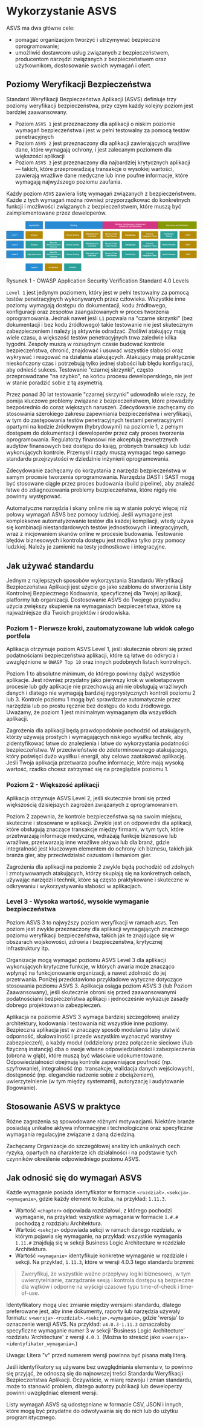 # Wykorzystanie ASVS

ASVS ma dwa główne cele:

* pomagać organizacjom tworzyć i utrzymywać bezpieczne oprogramowanie;
* umożliwić dostawcom usług związanych z bezpieczeństwem, producentom narzędzi związanych z bezpieczeństwem oraz użytkownikom, dostosowanie swoich wymagań i ofert.

## Poziomy Weryfikacji Bezpieczeństwa

Standard Weryfikacji Bezpieczeństwa Aplikacji (ASVS) definiuje trzy poziomy weryfikacji bezpieczeństwa, przy czym każdy kolejny poziom jest bardziej zaawansowany.

* Poziom `ASVS 1` jest przeznaczony dla aplikacji o niskim poziomie wymagań bezpieczeństwa i jest w pełni testowalny za pomocą testów penetracyjnych
* Poziom `ASVS 2` jest przeznaczony dla aplikacji zawierających wrażliwe dane, które wymagają ochrony, i jest zalecanym poziomem dla większości aplikacji
* Poziom `ASVS 3` jest przeznaczony dla najbardziej krytycznych aplikacji — takich, które przeprowadzają transakcje o wysokiej wartości, zawierają wrażliwe dane medyczne lub inne poufne informacje, które wymagają najwyższego poziomu zaufania.

Każdy poziom `ASVS` zawiera listę wymagań związanych z bezpieczeństwem. Każde z tych wymagań można również przyporządkować do konkretnych funkcji i możliwości związanych z bezpieczeństwem, które muszą być zaimplementowane przez deweloperów.

![ASVS Levels](https://raw.githubusercontent.com/OWASP/ASVS/master/4.0/images/asvs_40_levels.png "ASVS Levels")

Rysunek 1 - OWASP Application Security Verification Standard 4.0 Levels

`Level 1` jest jedynym poziomem, który jest w pełni testowalny za pomocą testów penetracyjnych wykonywanych przez człowieka. Wszystkie inne poziomy wymagają dostępu do dokumentacji, kodu źródłowego, konfiguracji oraz zespołów zaangażowanych w proces tworzenia oprogramowania. Jednak nawet jeśli `L1` pozwala na "czarne skrzynki" (bez dokumentacji i bez kodu źródłowego) takie testowanie nie jest skutecznym zabezpieczeniem i należy ją aktywnie odradzać. Złośliwi atakujący mają wiele czasu, a większość testów penetracyjnych trwa zaledwie kilka tygodni. Zespoły muszą w rozsądnym czasie budować kontrole bezpieczeństwa, chronić, znajdować i usuwać wszystkie słabości oraz wykrywać i reagować na działania atakujących. Atakujący mają praktycznie nieskończony czas i potrzebują tylko jednej słabości lub błędu konfiguracji, aby odnieść sukces. Testowanie "czarnej skrzynki", często przeprowadzane "na szybko", na końcu procesu deweloperskiego, nie jest w stanie poradzić sobie z tą asymetrią.

Przez ponad 30 lat testowanie "czarnej skrzynki" udowodniło wiele razy, że pomija kluczowe problemy związane z bezpieczeństwem, które prowadziły bezpośrednio do coraz większych naruszeń. Zdecydowanie zachęcamy do stosowania szerokiego zakresu zapewniania bezpieczeństwa i weryfikacji, w tym do zastępowania testów penetracyjnych testami penetracyjnymi opartymi na kodzie źródłowym (hybrydowymi) na poziomie 1, z pełnym dostępem do dokumentacji i deweloperów przez cały proces tworzenia oprogramowania. Regulatorzy finansowi nie akceptują zewnętrznych audytów finansowych bez dostępu do ksiąg, próbnych transakcji lub ludzi wykonujących kontrole. Przemysł i rządy muszą wymagać tego samego standardu przejrzystości w dziedzinie inżynierii oprogramowania.

Zdecydowanie zachęcamy do korzystania z narzędzi bezpieczeństwa w samym procesie tworzenia oprogramowania. Narzędzia DAST i SAST mogą być stosowane ciągle przez proces budowania (build pipeline), aby znaleźć łatwe do zdiagnozowania problemy bezpieczeństwa, które nigdy nie powinny występować.

Automatyczne narzędzia i skany online nie są w stanie pokryć więcej niż połowy wymagań ASVS bez pomocy ludzkiej. Jeśli wymagane jest kompleksowe automatyzowanie testów dla każdej kompilacji, wtedy używa się kombinacji niestandardowych testów jednostkowych i integracyjnych, wraz z inicjowaniem skanów online w procesie budowania. Testowanie błędów biznesowych i kontrola dostępu jest możliwa tylko przy pomocy ludzkiej. Należy je zamienić na testy jednostkowe i integracyjne.

## Jak używać standardu

Jednym z najlepszych sposobów wykorzystania Standardu Weryfikacji Bezpieczeństwa Aplikacji jest użycie go jako szablonu do stworzenia Listy Kontrolnej Bezpiecznego Kodowania, specyficznej dla Twojej aplikacji, platformy lub organizacji. Dostosowanie ASVS do Twojego przypadku użycia zwiększy skupienie na wymaganiach bezpieczeństwa, które są najważniejsze dla Twoich projektów i środowiska.

### Poziom 1 - Pierwsze kroki, zautomatyzowane lub widok całego portfela

Aplikacja otrzymuje poziom ASVS Level 1, jeśli skutecznie obroni się przed podatnościami bezpieczeństwa aplikacji, które są łatwe do odkrycia i uwzględnione w `OWASP Top 10` oraz innych podobnych listach kontrolnych.

Poziom 1 to absolutne minimum, do którego powinny dążyć wszystkie aplikacje. Jest również przydatny jako pierwszy krok w wieloetapowym procesie lub gdy aplikacje nie przechowują ani nie obsługują wrażliwych danych i dlatego nie wymagają bardziej rygorystycznych kontroli poziomu 2 lub 3. Kontrole poziomu 1 mogą być sprawdzane automatycznie przez narzędzia lub po prostu ręcznie bez dostępu do kodu źródłowego. Uważamy, że poziom 1 jest minimalnym wymaganym dla wszystkich aplikacji.

Zagrożenia dla aplikacji będą prawdopodobnie pochodzić od atakujących, którzy używają prostych i wymagających niskiego wysiłku technik, aby zidentyfikować łatwe do znalezienia i łatwe do wykorzystania podatności bezpieczeństwa. W przeciwieństwie do zdeterminowanego atakującego, który poświęci dużo wysiłku i energii, aby celowo zaatakować aplikację. Jeśli Twoja aplikacja przetwarza poufne informacje, które mają wysoką wartość, rzadko chcesz zatrzymać się na przeglądzie poziomu 1.

### Poziom 2 - Większość aplikacji

Aplikacja otrzymuje ASVS Level 2, jeśli skutecznie broni się przed większością dzisiejszych zagrożeń związanych z oprogramowaniem.

Poziom 2 zapewnia, że kontrole bezpieczeństwa są na swoim miejscu, skuteczne i stosowane w aplikacji. Zwykle jest on odpowiedni dla aplikacji, które obsługują znaczące transakcje między firmami, w tym tych, które przetwarzają informacje medyczne, wdrażają funkcje biznesowe lub wrażliwe, przetwarzają inne wrażliwe aktywa lub dla branż, gdzie integralność jest kluczowym elementem do ochrony ich biznesu, takich jak branża gier, aby przeciwdziałać oszustom i łamaniom gier.

Zagrożenia dla aplikacji na poziomie 2 zwykle będą pochodzić od zdolnych i zmotywowanych atakujących, którzy skupiają się na konkretnych celach, używając narzędzi i technik, które są często praktykowane i skuteczne w odkrywaniu i wykorzystywaniu słabości w aplikacjach.

### Level 3 - Wysoka wartość, wysokie wymaganie bezpieczeństwa

Poziom ASVS 3 to najwyższy poziom weryfikacji w ramach `ASVS`. Ten poziom jest zwykle przeznaczony dla aplikacji wymagających znacznego poziomu weryfikacji bezpieczeństwa, takich jak te znajdujące się w obszarach wojskowości, zdrowia i bezpieczeństwa, krytycznej infrastruktury itp.

Organizacje mogą wymagać poziomu ASVS Level 3 dla aplikacji wykonujących krytyczne funkcje, w których awaria może znacząco wpłynąć na funkcjonowanie organizacji, a nawet zdolność do jej przetrwania. Poniżej przedstawiono przykładowe wytyczne dotyczące stosowania poziomu ASVS 3. Aplikacja osiąga poziom ASVS 3 (lub Poziom Zaawansowany), jeśli skutecznie obroni się przed zaawansowanymi podatnościami bezpieczeństwa aplikacji i jednocześnie wykazuje zasady dobrego projektowania zabezpieczeń.

Aplikacja na poziomie ASVS 3 wymaga bardziej szczegółowej analizy architektury, kodowania i testowania niż wszystkie inne poziomy. Bezpieczna aplikacja jest w znaczący sposób modularna (aby ułatwić odporność, skalowalność i przede wszystkim wyznaczyć warstwy zabezpieczeń), a każdy moduł (oddzielony przez połączenie sieciowe i/lub fizyczną instancję) dba o swoje własne odpowiedzialności i zabezpieczenia (obrona w głąb), które muszą być właściwie udokumentowane. Odpowiedzialności obejmują kontrole zapewniające poufność (np. szyfrowanie), integralność (np. transakcje, walidacja danych wejściowych), dostępność (np. eleganckie radzenie sobie z obciążeniem), uwierzytelnienie (w tym między systemami), autoryzację i audytowanie (logowanie).

## Stosowanie ASVS w praktyce

Różne zagrożenia są spowodowane różnymi motywacjami. Niektóre branże posiadają unikalne aktywa informacyjne i technologiczne oraz specyficzne wymagania regulacyjne związane z daną dziedziną.

Zachęcamy Organizacje do szczegółowej analizy ich unikalnych cech ryzyka, opartych na charakterze ich działalności i na podstawie tych czynników określenie odpowiedniego poziomu ASVS.

## Jak odnosić się do wymagań ASVS

Każde wymaganie posiada identyfikator w formacie `<rozdział>.<sekcja>.<wymaganie>`, gdzie każdy element to liczba, na przykład: `1.11.3`.
- Wartość `<chapter>` odpowiada rozdziałowi, z którego pochodzi wymaganie, na przykład: wszystkie wymagania w formacie `1.#.#` pochodzą z rozdziału Architektura.
- Wartość `<sekcja>` odpowiada sekcji w ramach danego rozdziału, w którym pojawia się wymaganie, na przykład: wszystkie wymagania `1.11.#` znajdują się w sekcji Business Logic Architecture w rozdziale Architektura.
- Wartość `<wymaganie>` identyfikuje konkretne wymaganie w rozdziale i sekcji. Na przykład, `1.11.3`, które w wersji 4.0.3 tego standardu brzmmi: 

> Zweryfikuj, że wszystkie ważne przepływy logiki biznesowej, w tym uwierzytelnianie, zarządzanie sesją i kontrola dostępu są bezpieczne dla wątków i odporne na wyścigi czasowe typu time-of-check i time-of-use.

Identyfikatory mogą ulec zmianie między wersjami standardu, dlatego preferowane jest, aby inne dokumenty, raporty lub narzędzia używały formatu: `v<wersja>-<rozdział>.<sekcja>.<wymaganie>`, gdzie 'wersja' to oznaczenie wersji ASVS. Na przykład: `v4.0.3-1.11.3` oznaczałoby specyficzne wymaganie numer 3 w sekcji 'Business Logic Architecture' rozdziału 'Architecture' z wersji `4.0.3`. (Można to streścić jako `v<wersja>-<identyfikator_wymagania>`.)

Uwaga: Litera "v" przed numerem wersji powinna być pisana małą literą.

Jeśli identyfikatory są używane bez uwzględniania elementu v<wersja>, to powinno się przyjąć, że odnoszą się do najnowszej treści Standardu Weryfikacji Bezpieczeństwa Aplikacji. Oczywiście, w miarę rozwoju i zmian standardu, może to stanowić problem, dlatego autorzy publikacji lub deweloperzy powinni uwzględniać element wersji.

Listy wymagań ASVS są udostępniane w formacie CSV, JSON i innych, które mogą być przydatne do odwoływania się do nich lub do użytku programistycznego.
